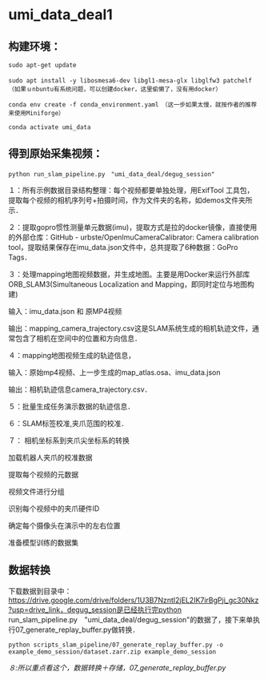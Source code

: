 # umi_data_deal1

## 构建环境：
```console
sudo apt-get update

sudo apt install -y libosmesa6-dev libgl1-mesa-glx libglfw3 patchelf　（如果ｕnbuntu有系统问题，可以创建docker，这里偷懒了，没有用docker）

conda env create -f conda_environment.yaml　（这一步如果太慢，就按作者的推荐来使用Miniforge）

conda activate umi_data
```
## 得到原始采集视频：
```console
python run_slam_pipeline.py　"umi_data_deal/degug_session"
```
１：所有示例数据目录结构整理：每个视频都要单独处理，用ExifTool 工具包，提取每个视频的相机序列号+拍摄时间，作为文件夹的名称，如demos文件夹所示．

２：提取gopro惯性测量单元数据(imu)，提取方式是拉的docker镜像，直接使用的外部仓库：GitHub - urbste/OpenImuCameraCalibrator: Camera calibration tool，提取结果保存在imu_data.json文件中，总共提取了6种数据：GoPro Tags．

３：处理mapping地图视频数据，并生成地图。主要是用Docker来运行外部库ORB_SLAM3(Simultaneous Localization and Mapping，即同时定位与地图构建)

输入：imu_data.json 和 原MP4视频

输出：mapping_camera_trajectory.csv这是SLAM系统生成的相机轨迹文件，通常包含了相机在空间中的位置和方向信息．

４：mapping地图视频生成的轨迹信息，

输入：原始mp4视频、上一步生成的map_atlas.osa、imu_data.json

输出：相机轨迹信息camera_trajectory.csv．

５：批量生成任务演示数据的轨迹信息．

６：SLAM标签校准,夹爪范围的校准．

７：
相机坐标系到夹爪尖坐标系的转换

加载机器人夹爪的校准数据

提取每个视频的元数据

视频文件进行分组

识别每个视频中的夹爪硬件ID

确定每个摄像头在演示中的左右位置

准备模型训练的数据集


## 数据转换
下载数据到目录中：https://drive.google.com/drive/folders/1U3B7NzntI2jEL2IK7irBgPji_gc30Nkz?usp=drive_link，degug_session是已经执行完python run_slam_pipeline.py　"umi_data_deal/degug_session"的数据了，接下来单执行07_generate_replay_buffer.py做转换．
```console
python scripts_slam_pipeline/07_generate_replay_buffer.py -o example_demo_session/dataset.zarr.zip example_demo_session
```
*８:所以重点看这个，数据转换＋存储，07_generate_replay_buffer.py*
